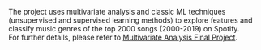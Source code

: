 The project uses multivariate analysis and classic ML techniques (unsupervised and supervised learning methods) to explore features and classify music genres of the top 2000 songs (2000-2019) on Spotify. \
For further details, please refer to [Multivariate Analysis Final Project](https://github.com/YaoDeTsai/Multivariate-Analysis--Music-Genre-Analysis-on-Spotify/blob/main/Multivariate%20Analysis%20Final%20Project.pdf).
